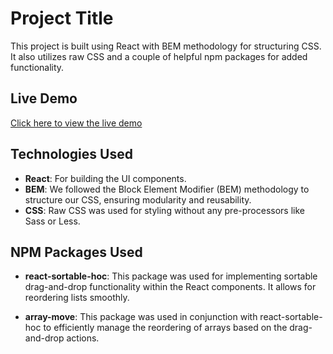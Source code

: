 # Project Title

This project is built using React with BEM methodology for structuring CSS. It also utilizes raw CSS and a couple of helpful npm packages for added functionality.

## Live Demo
[Click here to view the live demo](https://ablocks-task.netlify.app/)

## Technologies Used

- **React**: For building the UI components.
- **BEM**: We followed the Block Element Modifier (BEM) methodology to structure our CSS, ensuring modularity and reusability.
- **CSS**: Raw CSS was used for styling without any pre-processors like Sass or Less.

## NPM Packages Used

- **react-sortable-hoc**: This package was used for implementing sortable drag-and-drop functionality within the React components. It allows for reordering lists smoothly.

- **array-move**: This package was used in conjunction with react-sortable-hoc to efficiently manage the reordering of arrays based on the drag-and-drop actions.

